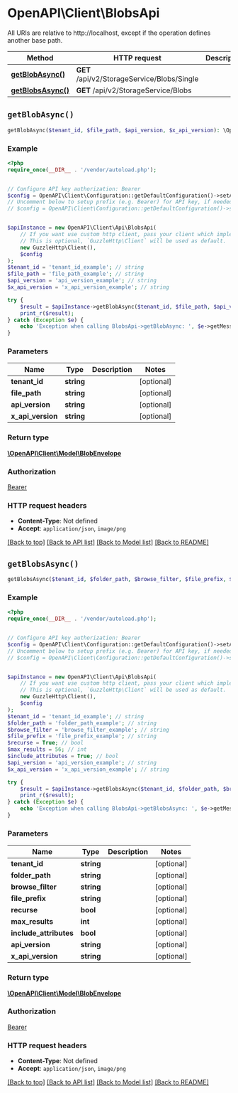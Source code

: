 # OpenAPI\Client\BlobsApi

All URIs are relative to http://localhost, except if the operation defines another base path.

| Method | HTTP request | Description |
| ------------- | ------------- | ------------- |
| [**getBlobAsync()**](BlobsApi.md#getBlobAsync) | **GET** /api/v2/StorageService/Blobs/Single |  |
| [**getBlobsAsync()**](BlobsApi.md#getBlobsAsync) | **GET** /api/v2/StorageService/Blobs |  |


## `getBlobAsync()`

```php
getBlobAsync($tenant_id, $file_path, $api_version, $x_api_version): \OpenAPI\Client\Model\BlobEnvelope
```



### Example

```php
<?php
require_once(__DIR__ . '/vendor/autoload.php');


// Configure API key authorization: Bearer
$config = OpenAPI\Client\Configuration::getDefaultConfiguration()->setApiKey('Authorization', 'YOUR_API_KEY');
// Uncomment below to setup prefix (e.g. Bearer) for API key, if needed
// $config = OpenAPI\Client\Configuration::getDefaultConfiguration()->setApiKeyPrefix('Authorization', 'Bearer');


$apiInstance = new OpenAPI\Client\Api\BlobsApi(
    // If you want use custom http client, pass your client which implements `GuzzleHttp\ClientInterface`.
    // This is optional, `GuzzleHttp\Client` will be used as default.
    new GuzzleHttp\Client(),
    $config
);
$tenant_id = 'tenant_id_example'; // string
$file_path = 'file_path_example'; // string
$api_version = 'api_version_example'; // string
$x_api_version = 'x_api_version_example'; // string

try {
    $result = $apiInstance->getBlobAsync($tenant_id, $file_path, $api_version, $x_api_version);
    print_r($result);
} catch (Exception $e) {
    echo 'Exception when calling BlobsApi->getBlobAsync: ', $e->getMessage(), PHP_EOL;
}
```

### Parameters

| Name | Type | Description  | Notes |
| ------------- | ------------- | ------------- | ------------- |
| **tenant_id** | **string**|  | [optional] |
| **file_path** | **string**|  | [optional] |
| **api_version** | **string**|  | [optional] |
| **x_api_version** | **string**|  | [optional] |

### Return type

[**\OpenAPI\Client\Model\BlobEnvelope**](../Model/BlobEnvelope.md)

### Authorization

[Bearer](../../README.md#Bearer)

### HTTP request headers

- **Content-Type**: Not defined
- **Accept**: `application/json`, `image/png`

[[Back to top]](#) [[Back to API list]](../../README.md#endpoints)
[[Back to Model list]](../../README.md#models)
[[Back to README]](../../README.md)

## `getBlobsAsync()`

```php
getBlobsAsync($tenant_id, $folder_path, $browse_filter, $file_prefix, $recurse, $max_results, $include_attributes, $api_version, $x_api_version): \OpenAPI\Client\Model\BlobEnvelope
```



### Example

```php
<?php
require_once(__DIR__ . '/vendor/autoload.php');


// Configure API key authorization: Bearer
$config = OpenAPI\Client\Configuration::getDefaultConfiguration()->setApiKey('Authorization', 'YOUR_API_KEY');
// Uncomment below to setup prefix (e.g. Bearer) for API key, if needed
// $config = OpenAPI\Client\Configuration::getDefaultConfiguration()->setApiKeyPrefix('Authorization', 'Bearer');


$apiInstance = new OpenAPI\Client\Api\BlobsApi(
    // If you want use custom http client, pass your client which implements `GuzzleHttp\ClientInterface`.
    // This is optional, `GuzzleHttp\Client` will be used as default.
    new GuzzleHttp\Client(),
    $config
);
$tenant_id = 'tenant_id_example'; // string
$folder_path = 'folder_path_example'; // string
$browse_filter = 'browse_filter_example'; // string
$file_prefix = 'file_prefix_example'; // string
$recurse = True; // bool
$max_results = 56; // int
$include_attributes = True; // bool
$api_version = 'api_version_example'; // string
$x_api_version = 'x_api_version_example'; // string

try {
    $result = $apiInstance->getBlobsAsync($tenant_id, $folder_path, $browse_filter, $file_prefix, $recurse, $max_results, $include_attributes, $api_version, $x_api_version);
    print_r($result);
} catch (Exception $e) {
    echo 'Exception when calling BlobsApi->getBlobsAsync: ', $e->getMessage(), PHP_EOL;
}
```

### Parameters

| Name | Type | Description  | Notes |
| ------------- | ------------- | ------------- | ------------- |
| **tenant_id** | **string**|  | [optional] |
| **folder_path** | **string**|  | [optional] |
| **browse_filter** | **string**|  | [optional] |
| **file_prefix** | **string**|  | [optional] |
| **recurse** | **bool**|  | [optional] |
| **max_results** | **int**|  | [optional] |
| **include_attributes** | **bool**|  | [optional] |
| **api_version** | **string**|  | [optional] |
| **x_api_version** | **string**|  | [optional] |

### Return type

[**\OpenAPI\Client\Model\BlobEnvelope**](../Model/BlobEnvelope.md)

### Authorization

[Bearer](../../README.md#Bearer)

### HTTP request headers

- **Content-Type**: Not defined
- **Accept**: `application/json`, `image/png`

[[Back to top]](#) [[Back to API list]](../../README.md#endpoints)
[[Back to Model list]](../../README.md#models)
[[Back to README]](../../README.md)
